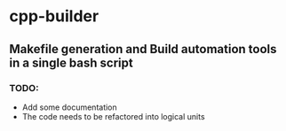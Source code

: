 # cpp-builder

## Makefile generation and Build automation tools in a single bash script

### TODO:
* Add some documentation
* The code needs to be refactored into logical units
